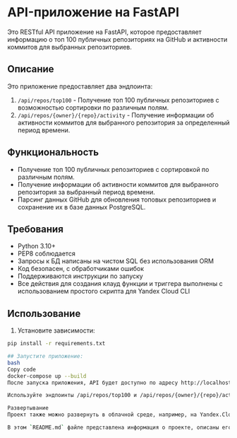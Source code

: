 # API-приложение на FastAPI

Это RESTful API приложение на FastAPI, которое предоставляет информацию о топ 100 публичных репозиториях на GitHub и активности коммитов для выбранных репозиториев.

## Описание

Это приложение предоставляет два эндпоинта:

1. `/api/repos/top100` - Получение топ 100 публичных репозиториев с возможностью сортировки по различным полям.
2. `/api/repos/{owner}/{repo}/activity` - Получение информации об активности коммитов для выбранного репозитория за определенный период времени.

## Функциональность

- Получение топ 100 публичных репозиториев с сортировкой по различным полям.
- Получение информации об активности коммитов для выбранного репозитория за выбранный период времени.
- Парсинг данных GitHub для обновления топовых репозиториев и сохранение их в базе данных PostgreSQL.

## Требования

- Python 3.10+
- PEP8 соблюдается
- Запросы к БД написаны на чистом SQL без использования ORM
- Код безопасен, с обработчиками ошибок
- Поддерживаются инструкции по запуску
- Все действия для создания клауд функции и триггера выполнены с использованием простого скрипта для Yandex Cloud CLI

## Использование

1. Установите зависимости:

```bash
pip install -r requirements.txt

## Запустите приложение:
bash
Copy code
docker-compose up --build
После запуска приложения, API будет доступно по адресу http://localhost:8000.

Используйте эндпоинты /api/repos/top100 и /api/repos/{owner}/{repo}/activity для получения информации о топовых репозиториях и активности коммитов соответственно.

Развертывание
Проект также можно развернуть в облачной среде, например, на Yandex.Cloud.

В этом `README.md` файле представлена информация о проекте, описаны его функциональные возможности, указаны требования к окружению и использованию, а также предоставлены инструкции по установке, запуску и развертыванию.
